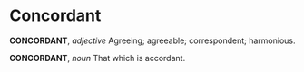 # Concordant

**CONCORDANT**, _adjective_ Agreeing; agreeable; correspondent; harmonious.

**CONCORDANT**, _noun_ That which is accordant.